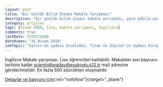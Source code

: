 ```yaml
---
layout: post
title: "Bir Günlük Bilim İnsanı Makale Yarışması"
description: "bir günlük bilim insanı makale yarışması, para ödüllü yarışmalar"
category: articles
tags: [nisan 2019, lise, makale yarışması, ingilizce]
comments: true
lastDate: 1555275600
dateHuman: "15 Nisan 2019"
comTopic: "Satürn'ün uydusu Enceladus, Titan ve Jüpiter'in Uydusu Europa'yı inceleyerek, başka bir uzay aracıyla bu uydulardan hangisini seçip, daha fazla bilgi edinmeliyiz?"
---
```


İngilizce Makale yarışması. Lise öğrencileri katılabilir.
Makaleler son başvuru tarihine kadar scientistforaday@eyuboglu.k12.tr mail adresine gönderilmelidir.
En fazla 500 sözcükten oluşmalıdır.

[Detaylar ve başvuru için](http://yegitek.meb.gov.tr/meb_iys_dosyalar/2019_03/20114158_2308.pdf?utm_source=edebiyatyarismalari.com&utm_medium=affiliate&utm_campaign=cpc){:rel="nofollow"}{:target="_blank"}
